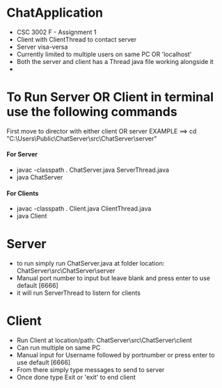 # ChatApplication

* CSC 3002 F - Assignment 1
* Client with ClientThread to contact server
* Server visa-versa
* Currently limited to multiple users on same PC OR 'localhost'
* Both the server and client has a Thread java file working alongside it
* 






# To Run Server OR Client in terminal use the following commands 
First move to director with either client OR server EXAMPLE ==> cd "C:\Users\Public\ChatServer\src\ChatServer\server"
#### For Server
*  javac -classpath . ChatServer.java ServerThread.java
*  java ChatServer
#### For Clients
* javac -classpath . Client.java ClientThread.java
* java Client





# Server 
* to run simply run ChatServer.java at folder location: ChatServer\src\ChatServer\server
* Manual port number to input but leave blank and press enter to use default [6666]  
* it will run ServerThread to listern for clients 





# Client 
* Run Client at location/path: ChatServer\src\ChatServer\client
* Can run multiple on same PC
* Manual input for Username followed by portnumber or press enter to use default [6666]
* From there simply type messages to send to server 
* Once done type Exit or 'exit' to end client

